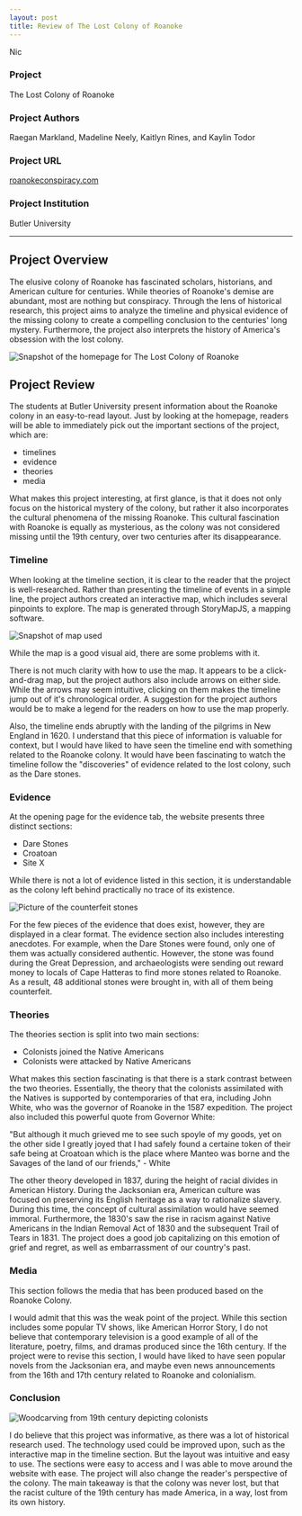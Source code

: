 ```yaml
---
layout: post
title: Review of The Lost Colony of Roanoke
---
```

Nic

### Project
The Lost Colony of Roanoke

### Project Authors
Raegan Markland, Madeline Neely, Kaitlyn Rines, and Kaylin Todor

### Project URL
[roanokeconspiracy.com](https://roanokeconspiracy.weebly.com)

### Project Institution
Butler University

---

## Project Overview

The elusive colony of Roanoke has fascinated scholars, historians, and American culture for centuries. While theories of Roanoke's demise are abundant, most are nothing but conspiracy. Through the lens of historical research, this project aims to analyze the timeline and physical evidence of the missing colony to create a compelling conclusion to the centuries' long mystery. Furthermore, the project also interprets the history of America's obsession with the lost colony. 

![Snapshot of the homepage for The Lost Colony of Roanoke](https://nicpol16.github.io/Nic-Pol/images/SiteLayout.png)

## Project Review

The students at Butler University present information about the Roanoke colony in an easy-to-read layout. Just by looking at the homepage, readers will be able to immediately pick out the important sections of the project, which are:
* timelines
* evidence
* theories
* media

What makes this project interesting, at first glance, is that it does not only focus on the historical mystery of the colony, but rather it also incorporates the cultural phenomena of the missing Roanoke. This cultural fascination with Roanoke is equally as mysterious, as the colony was not considered missing until the 19th century, over two centuries after its disappearance. 

### Timeline

When looking at the timeline section, it is clear to the reader that the project is well-researched. Rather than presenting the timeline of events in a simple line, the project authors created an interactive map, which includes several pinpoints to explore. The map is generated through StoryMapJS, a mapping software. 

![Snapshot of map used](https://nicpol16.github.io/Nic-Pol/images/map.png)

While the map is a good visual aid, there are some problems with it. 

There is not much clarity with how to use the map. It appears to be a click-and-drag map, but the project authors also include arrows on either side. While the arrows may seem intuitive, clicking on them makes the timeline jump out of it's chronological order. A suggestion for the project authors would be to make a legend for the readers on how to use the map properly. 

Also, the timeline ends abruptly with the landing of the pilgrims in New England in 1620. I understand that this piece of information is valuable for context, but I would have liked to have seen the timeline end with something related to the Roanoke colony. It would have been fascinating to watch the timeline follow the "discoveries" of evidence related to the lost colony, such as the Dare stones. 

### Evidence

At the opening page for the evidence tab, the website presents three distinct sections:
* Dare Stones
* Croatoan
* Site X

While there is not a lot of evidence listed in this section, it is understandable as the colony left behind practically no trace of its existence. 

![Picture of the counterfeit stones](https://nicpol16.github.io/Nic-Pol/images/stones.png)

For the few pieces of the evidence that does exist, however, they are displayed in a clear format. The evidence section also includes interesting anecdotes. For example, when the Dare Stones were found, only one of them was actually considered authentic. However, the stone was found during the Great Depression, and archaeologists were sending out reward money to locals of Cape Hatteras to find more stones related to Roanoke. As a result, 48 additional stones were brought in, with all of them being counterfeit. 

### Theories

The theories section is split into two main sections:
* Colonists joined the Native Americans
* Colonists were attacked by Native Americans

What makes this section fascinating is that there is a stark contrast between the two theories. Essentially, the theory that the colonists assimilated with the Natives is supported by contemporaries of that era, including John White, who was the governor of Roanoke in the 1587 expedition. The project also included this powerful quote from Governor White:

"But although it much grieved me to see such spoyle of my goods, yet on the other side I greatly joyed that I had safely found a certaine token of their safe being at Croatoan which is the place where Manteo was borne and the Savages of the land of our friends," - White

The other theory developed in 1837, during the height of racial divides in American History. During the Jacksonian era, American culture was focused on preserving its English heritage as a way to rationalize slavery. During this time, the concept of cultural assimilation would have seemed immoral. Furthermore, the 1830's saw the rise in racism against Native Americans in the Indian Removal Act of 1830 and the subsequent Trail of Tears in 1831. The project does a good job capitalizing on this emotion of grief and regret, as well as embarrassment of our country's past. 

### Media

This section follows the media that has been produced based on the Roanoke Colony. 

I would admit that this was the weak point of the project. While this section includes some popular TV shows, like American Horror Story, I do not believe that contemporary television is a good example of all of the literature, poetry, films, and dramas produced since the 16th century. If the project were to revise this section, I would have liked to have seen popular novels from the Jacksonian era, and maybe even news announcements from the 16th and 17th century related to Roanoke and colonialism. 

### Conclusion

![Woodcarving from 19th century depicting colonists](https://nicpol16.github.io/Nic-Pol/images/conclusion.png)

I do believe that this project was informative, as there was a lot of historical research used. The technology used could be improved upon, such as the interactive map in the timeline section. But the layout was intuitive and easy to use. The sections were easy to access and I was able to move around the website with ease. The project will also change the reader's perspective of the colony. The main takeaway is that the colony was never lost, but that the racist culture of the 19th century has made America, in a way, lost from its own history. 

